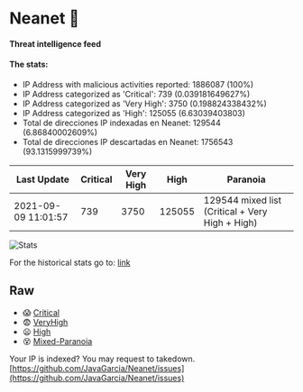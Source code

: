 # Neanet :hocho:
#### Threat intelligence feed
#### The stats:

- IP Address with malicious activities reported: 1886087 (100%)
- IP Address categorized as 'Critical':  739 (0.039181649627%)
- IP Address categorized as 'Very High':  3750 (0.198824338432%)
- IP Address categorized as 'High':  125055 (6.63039403803)
- Total de direcciones IP indexadas en Neanet:  129544 (6.86840002609%)
- Total de direcciones IP descartadas en Neanet:  1756543 (93.1315999739%)

| Last Update | Critical | Very High | High | Paranoia |
| --- | --- | --- | --- | --- |
| 2021-09-09 11:01:57 | 739 | 3750 | 125055 | 129544 mixed list (Critical + Very High + High)|

![Stats](https://docs.google.com/spreadsheets/d/e/2PACX-1vSnaNMIXVabIpDJjufMlzH7poXnshF3mgd8Is1g9ytUEzVsP5my4Trn8f-xkoLLQ38xpL3HtmUexLo6/pubchart?oid=501124687&format=image)

For the historical stats go to: [link](/stats.csv)
## Raw
- :scream: [Critical](https://raw.githubusercontent.com/JavaGarcia/Neanet/master/blacklists/neanet_critical.txt)
- :fearful: [VeryHigh](https://raw.githubusercontent.com/JavaGarcia/Neanet/master/blacklists/neanet_veryHigh.txtt)
- :frowning: [High](https://raw.githubusercontent.com/JavaGarcia/Neanet/master/blacklists/neanet_high.txt)
- :dizzy_face: [Mixed-Paranoia](https://raw.githubusercontent.com/JavaGarcia/Neanet/master/blacklists/neanet_all.txt)


Your IP is indexed? You may request to takedown. [https://github.com/JavaGarcia/Neanet/issues](https://github.com/JavaGarcia/Neanet/issues)






































































































































































































































































































































































































































































































































































































































































































































































































































































































































































































































































































































































































































































































































































































































































































































































































































































































































































































































































































































































































































































































































































































































































































































































































































































































































































































































































































































































































































































































































































































































































































































































































































































































































































































































































































































































































































































































































































































































































































































































































































































































































































































































































































































































































































































































































































































































































































































































































































































































































































































































































































































































































































































































































































































































































































































































































































































































































































































































































































































































































































































































































































































































































































































































































































































































































































































































































































































































































































































































































































































































































































































































































































































































































































































































































































































































































































































































































































































































































































































































































































































































































































































































































































































































































































































































































































































































































































































































































































